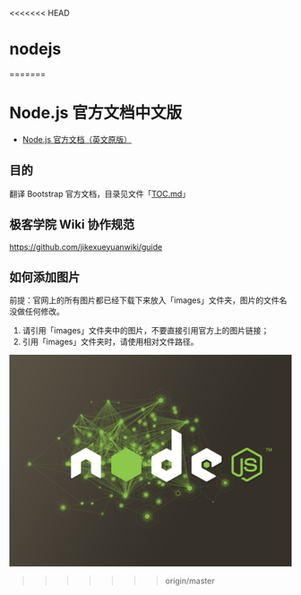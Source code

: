 <<<<<<< HEAD
# nodejs
=======
# Node.js 官方文档中文版

- [Node.js 官方文档（英文原版）](https://nodejs.org/api/)

## 目的

翻译 Bootstrap 官方文档，目录见文件「[TOC.md](TOC.md)」

## 极客学院 Wiki 协作规范

https://github.com/jikexueyuanwiki/guide

## 如何添加图片

前提：官网上的所有图片都已经下载下来放入「images」文件夹，图片的文件名没做任何修改。  

1. 请引用「images」文件夹中的图片，不要直接引用官方上的图片链接；    
2. 引用「images」文件夹时，请使用相对文件路径。

![Image of Node.js](images/Node.js.png)
>>>>>>> origin/master

